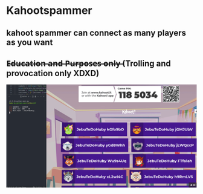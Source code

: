# Kahootspammer
## kahoot spammer can connect as many players as you want
## E̶d̶u̶c̶a̶t̶i̶o̶n̶ ̶a̶n̶d̶ ̶P̶u̶r̶p̶o̶s̶e̶s̶ ̶o̶n̶l̶y̶ (Trolling and provocation only XDXD)
![KahootSpammer Menu](https://github.com/crwldev1337/Kahootspammer/blob/main/kahootspammer.png)
